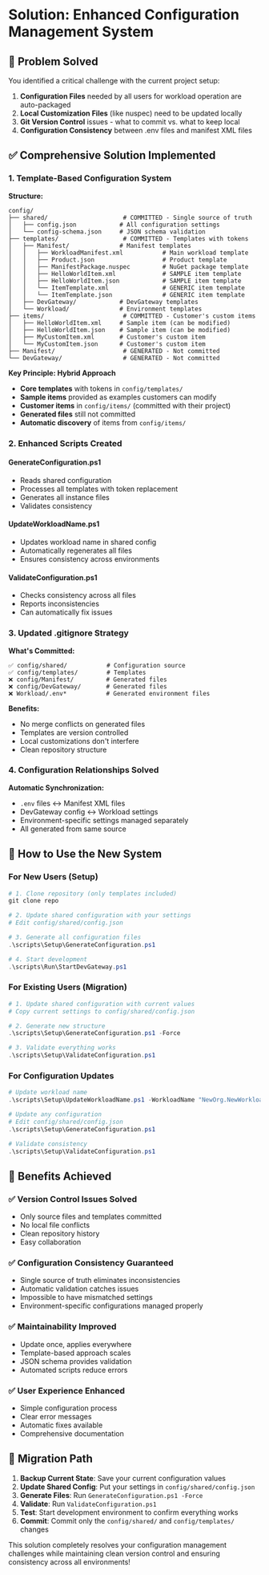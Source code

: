 # Solution: Enhanced Configuration Management System

## 🎯 **Problem Solved**

You identified a critical challenge with the current project setup:

1. **Configuration Files** needed by all users for workload operation are auto-packaged
2. **Local Customization Files** (like nuspec) need to be updated locally
3. **Git Version Control** issues - what to commit vs. what to keep local
4. **Configuration Consistency** between .env files and manifest XML files

## ✅ **Comprehensive Solution Implemented**

### **1. Template-Based Configuration System**

**Structure:**
```text
config/
├── shared/                     # COMMITTED - Single source of truth
│   ├── config.json            # All configuration settings
│   └── config-schema.json     # JSON schema validation
├── templates/                  # COMMITTED - Templates with tokens  
│   ├── Manifest/              # Manifest templates
│   │   ├── WorkloadManifest.xml           # Main workload template
│   │   ├── Product.json                   # Product template
│   │   ├── ManifestPackage.nuspec         # NuGet package template
│   │   ├── HelloWorldItem.xml             # SAMPLE item template
│   │   ├── HelloWorldItem.json            # SAMPLE item template
│   │   └── ItemTemplate.xml               # GENERIC item template
│   │   └── ItemTemplate.json              # GENERIC item template
│   ├── DevGateway/            # DevGateway templates
│   └── Workload/              # Environment templates
├── items/                      # COMMITTED - Customer's custom items
│   ├── HelloWorldItem.xml     # Sample item (can be modified)
│   ├── HelloWorldItem.json    # Sample item (can be modified)
│   ├── MyCustomItem.xml       # Customer's custom item
│   └── MyCustomItem.json      # Customer's custom item
├── Manifest/                   # GENERATED - Not committed
└── DevGateway/                 # GENERATED - Not committed
```

**Key Principle: Hybrid Approach**
- **Core templates** with tokens in `config/templates/`
- **Sample items** provided as examples customers can modify
- **Customer items** in `config/items/` (committed with their project)
- **Generated files** still not committed
- **Automatic discovery** of items from `config/items/`

### **2. Enhanced Scripts Created**

#### **GenerateConfiguration.ps1**
- Reads shared configuration
- Processes all templates with token replacement
- Generates all instance files
- Validates consistency

#### **UpdateWorkloadName.ps1**
- Updates workload name in shared config
- Automatically regenerates all files
- Ensures consistency across environments

#### **ValidateConfiguration.ps1**
- Checks consistency across all files
- Reports inconsistencies
- Can automatically fix issues

### **3. Updated .gitignore Strategy**

**What's Committed:**
```text
✅ config/shared/           # Configuration source
✅ config/templates/        # Templates
❌ config/Manifest/         # Generated files  
❌ config/DevGateway/       # Generated files
❌ Workload/.env*           # Generated environment files
```

**Benefits:**
- No merge conflicts on generated files
- Templates are version controlled
- Local customizations don't interfere
- Clean repository structure

### **4. Configuration Relationships Solved**

**Automatic Synchronization:**
- `.env` files ↔ Manifest XML files
- DevGateway config ↔ Workload settings
- Environment-specific settings managed separately
- All generated from same source

## 🚀 **How to Use the New System**

### **For New Users (Setup)**
```powershell
# 1. Clone repository (only templates included)
git clone repo

# 2. Update shared configuration with your settings
# Edit config/shared/config.json

# 3. Generate all configuration files
.\scripts\Setup\GenerateConfiguration.ps1

# 4. Start development
.\scripts\Run\StartDevGateway.ps1
```

### **For Existing Users (Migration)**
```powershell
# 1. Update shared configuration with current values
# Copy current settings to config/shared/config.json

# 2. Generate new structure
.\scripts\Setup\GenerateConfiguration.ps1 -Force

# 3. Validate everything works
.\scripts\Setup\ValidateConfiguration.ps1
```

### **For Configuration Updates**
```powershell
# Update workload name
.\scripts\Setup\UpdateWorkloadName.ps1 -WorkloadName "NewOrg.NewWorkload"

# Update any configuration
# Edit config/shared/config.json
.\scripts\Setup\GenerateConfiguration.ps1

# Validate consistency
.\scripts\Setup\ValidateConfiguration.ps1
```

## 🎉 **Benefits Achieved**

### **✅ Version Control Issues Solved**
- Only source files and templates committed
- No local file conflicts
- Clean repository history
- Easy collaboration

### **✅ Configuration Consistency Guaranteed**
- Single source of truth eliminates inconsistencies
- Automatic validation catches issues
- Impossible to have mismatched settings
- Environment-specific configurations managed properly

### **✅ Maintainability Improved**
- Update once, applies everywhere
- Template-based approach scales
- JSON schema provides validation
- Automated scripts reduce errors

### **✅ User Experience Enhanced**
- Simple configuration process
- Clear error messages
- Automatic fixes available
- Comprehensive documentation

## 🔄 **Migration Path**

1. **Backup Current State**: Save your current configuration values
2. **Update Shared Config**: Put your settings in `config/shared/config.json`
3. **Generate Files**: Run `GenerateConfiguration.ps1 -Force`
4. **Validate**: Run `ValidateConfiguration.ps1`
5. **Test**: Start development environment to confirm everything works
6. **Commit**: Commit only the `config/shared/` and `config/templates/` changes

This solution completely resolves your configuration management challenges while maintaining clean version control and ensuring consistency across all environments!
